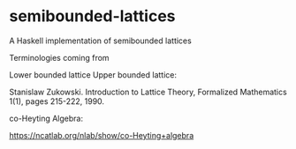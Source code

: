 # semibounded-lattices
A Haskell implementation of semibounded lattices

Terminologies coming from

Lower bounded lattice
Upper bounded lattice:

Stanislaw Zukowski. Introduction to Lattice Theory, Formalized Mathematics 1(1), pages 215-222, 1990.

co-Heyting Algebra:

https://ncatlab.org/nlab/show/co-Heyting+algebra

